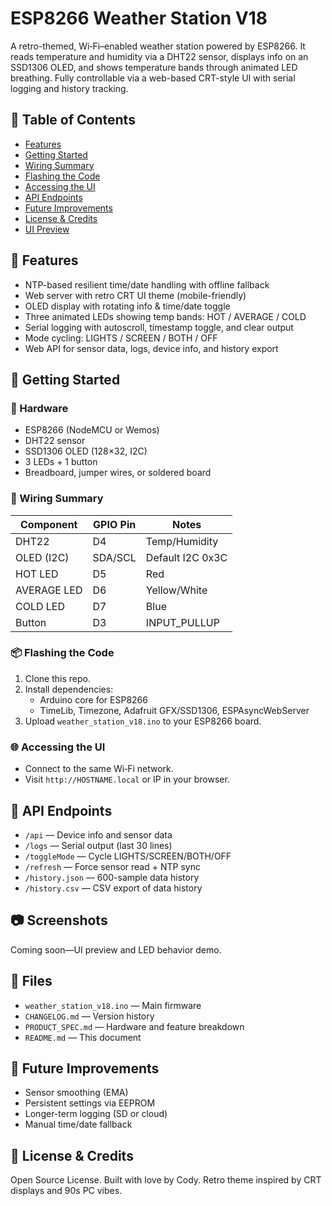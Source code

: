 # ESP8266 Weather Station V18

A retro-themed, Wi‑Fi–enabled weather station powered by ESP8266. It reads temperature and humidity via a DHT22 sensor, displays info on an SSD1306 OLED, and shows temperature bands through animated LED breathing. Fully controllable via a web-based CRT-style UI with serial logging and history tracking.

## 📖 Table of Contents
- [Features](#-features)
- [Getting Started](#-getting-started)
- [Wiring Summary](#-wiring-summary)
- [Flashing the Code](#-flashing-the-code)
- [Accessing the UI](#-accessing-the-ui)
- [API Endpoints](#-api-endpoints)
- [Future Improvements](#-future-improvements)
- [License & Credits](#-license--credits)
- [UI Preview](assets/ui-preview.png)


## 🌟 Features
- NTP-based resilient time/date handling with offline fallback
- Web server with retro CRT UI theme (mobile-friendly)
- OLED display with rotating info & time/date toggle
- Three animated LEDs showing temp bands: HOT / AVERAGE / COLD
- Serial logging with autoscroll, timestamp toggle, and clear output
- Mode cycling: LIGHTS / SCREEN / BOTH / OFF
- Web API for sensor data, logs, device info, and history export

## 🚀 Getting Started

### 🧰 Hardware
- ESP8266 (NodeMCU or Wemos)
- DHT22 sensor
- SSD1306 OLED (128×32, I2C)
- 3 LEDs + 1 button
- Breadboard, jumper wires, or soldered board

### 🔌 Wiring Summary
| Component | GPIO Pin | Notes |
|-----------|----------|-------|
| DHT22     | D4       | Temp/Humidity |
| OLED (I2C)| SDA/SCL  | Default I2C 0x3C |
| HOT LED   | D5       | Red |
| AVERAGE LED | D6     | Yellow/White |
| COLD LED  | D7       | Blue |
| Button    | D3       | INPUT_PULLUP |

### 📦 Flashing the Code
1. Clone this repo.
2. Install dependencies:
   - Arduino core for ESP8266
   - TimeLib, Timezone, Adafruit GFX/SSD1306, ESPAsyncWebServer
3. Upload `weather_station_v18.ino` to your ESP8266 board.

### 🌐 Accessing the UI
- Connect to the same Wi‑Fi network.
- Visit `http://HOSTNAME.local` or IP in your browser.

## 📜 API Endpoints
- `/api` — Device info and sensor data
- `/logs` — Serial output (last 30 lines)
- `/toggleMode` — Cycle LIGHTS/SCREEN/BOTH/OFF
- `/refresh` — Force sensor read + NTP sync
- `/history.json` — 600-sample data history
- `/history.csv` — CSV export of data history

## 📷 Screenshots
Coming soon—UI preview and LED behavior demo.

## 📁 Files
- `weather_station_v18.ino` — Main firmware
- `CHANGELOG.md` — Version history
- `PRODUCT_SPEC.md` — Hardware and feature breakdown
- `README.md` — This document

## 🔮 Future Improvements
- Sensor smoothing (EMA)
- Persistent settings via EEPROM
- Longer-term logging (SD or cloud)
- Manual time/date fallback

## 🧠 License & Credits
Open Source License. Built with love by Cody. Retro theme inspired by CRT displays and 90s PC vibes.

